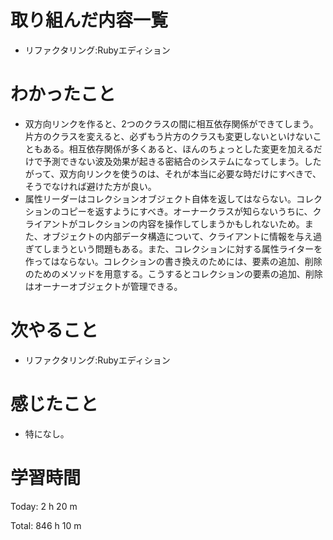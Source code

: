 # 取り組んだ内容一覧
- リファクタリング:Rubyエディション

# わかったこと
- 双方向リンクを作ると、2つのクラスの間に相互依存関係ができてしまう。片方のクラスを変えると、必ずもう片方のクラスも変更しないといけないこともある。相互依存関係が多くあると、ほんのちょっとした変更を加えるだけで予測できない波及効果が起きる密結合のシステムになってしまう。したがって、双方向リンクを使うのは、それが本当に必要な時だけにすべきで、そうでなければ避けた方が良い。
- 属性リーダーはコレクションオブジェクト自体を返してはならない。コレクションのコピーを返すようにすべき。オーナークラスが知らないうちに、クライアントがコレクションの内容を操作してしまうかもしれないため。また、オブジェクトの内部データ構造について、クライアントに情報を与え過ぎてしまうという問題もある。また、コレクションに対する属性ライターを作ってはならない。コレクションの書き換えのためには、要素の追加、削除のためのメソッドを用意する。こうするとコレクションの要素の追加、削除はオーナーオブジェクトが管理できる。

# 次やること
- リファクタリング:Rubyエディション

# 感じたこと
- 特になし。

# 学習時間
Today: 2 h 20 m

Total: 846 h 10 m
